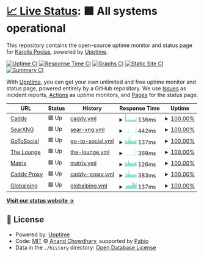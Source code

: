 # [📈 Live Status](https://demo.upptime.js.org): <!--live status--> **🟩 All systems operational**

This repository contains the open-source uptime monitor and status page for [Karolis Pocius](https://demo.upptime.js.org), powered by [Upptime](https://github.com/upptime/upptime).

[![Uptime CI](https://github.com/kpocius/uptime/workflows/Uptime%20CI/badge.svg)](https://github.com/kpocius/uptime/actions?query=workflow%3A%22Uptime+CI%22)
[![Response Time CI](https://github.com/kpocius/uptime/workflows/Response%20Time%20CI/badge.svg)](https://github.com/kpocius/uptime/actions?query=workflow%3A%22Response+Time+CI%22)
[![Graphs CI](https://github.com/kpocius/uptime/workflows/Graphs%20CI/badge.svg)](https://github.com/kpocius/uptime/actions?query=workflow%3A%22Graphs+CI%22)
[![Static Site CI](https://github.com/kpocius/uptime/workflows/Static%20Site%20CI/badge.svg)](https://github.com/kpocius/uptime/actions?query=workflow%3A%22Static+Site+CI%22)
[![Summary CI](https://github.com/kpocius/uptime/workflows/Summary%20CI/badge.svg)](https://github.com/kpocius/uptime/actions?query=workflow%3A%22Summary+CI%22)

With [Upptime](https://upptime.js.org), you can get your own unlimited and free uptime monitor and status page, powered entirely by a GitHub repository. We use [Issues](https://github.com/kpocius/uptime/issues) as incident reports, [Actions](https://github.com/kpocius/uptime/actions) as uptime monitors, and [Pages](https://demo.upptime.js.org) for the status page.

<!--start: status pages-->
<!-- This summary is generated by Upptime (https://github.com/upptime/upptime) -->
<!-- Do not edit this manually, your changes will be overwritten -->
<!-- prettier-ignore -->
| URL | Status | History | Response Time | Uptime |
| --- | ------ | ------- | ------------- | ------ |
| <img alt="" src="https://caddyserver.com/resources/images/favicon.png" height="13"> [Caddy](https://poci.us/healthz) | 🟩 Up | [caddy.yml](https://github.com/kpocius/uptime/commits/HEAD/history/caddy.yml) | <details><summary><img alt="Response time graph" src="./graphs/caddy/response-time-week.png" height="20"> 136ms</summary><br><a href="https://status.poci.us/history/caddy"><img alt="Response time 161" src="https://img.shields.io/endpoint?url=https%3A%2F%2Fraw.githubusercontent.com%2Fkpocius%2Fuptime%2FHEAD%2Fapi%2Fcaddy%2Fresponse-time.json"></a><br><a href="https://status.poci.us/history/caddy"><img alt="24-hour response time 94" src="https://img.shields.io/endpoint?url=https%3A%2F%2Fraw.githubusercontent.com%2Fkpocius%2Fuptime%2FHEAD%2Fapi%2Fcaddy%2Fresponse-time-day.json"></a><br><a href="https://status.poci.us/history/caddy"><img alt="7-day response time 136" src="https://img.shields.io/endpoint?url=https%3A%2F%2Fraw.githubusercontent.com%2Fkpocius%2Fuptime%2FHEAD%2Fapi%2Fcaddy%2Fresponse-time-week.json"></a><br><a href="https://status.poci.us/history/caddy"><img alt="30-day response time 161" src="https://img.shields.io/endpoint?url=https%3A%2F%2Fraw.githubusercontent.com%2Fkpocius%2Fuptime%2FHEAD%2Fapi%2Fcaddy%2Fresponse-time-month.json"></a><br><a href="https://status.poci.us/history/caddy"><img alt="1-year response time 161" src="https://img.shields.io/endpoint?url=https%3A%2F%2Fraw.githubusercontent.com%2Fkpocius%2Fuptime%2FHEAD%2Fapi%2Fcaddy%2Fresponse-time-year.json"></a></details> | <details><summary><a href="https://status.poci.us/history/caddy">100.00%</a></summary><a href="https://status.poci.us/history/caddy"><img alt="All-time uptime 100.00%" src="https://img.shields.io/endpoint?url=https%3A%2F%2Fraw.githubusercontent.com%2Fkpocius%2Fuptime%2FHEAD%2Fapi%2Fcaddy%2Fuptime.json"></a><br><a href="https://status.poci.us/history/caddy"><img alt="24-hour uptime 100.00%" src="https://img.shields.io/endpoint?url=https%3A%2F%2Fraw.githubusercontent.com%2Fkpocius%2Fuptime%2FHEAD%2Fapi%2Fcaddy%2Fuptime-day.json"></a><br><a href="https://status.poci.us/history/caddy"><img alt="7-day uptime 100.00%" src="https://img.shields.io/endpoint?url=https%3A%2F%2Fraw.githubusercontent.com%2Fkpocius%2Fuptime%2FHEAD%2Fapi%2Fcaddy%2Fuptime-week.json"></a><br><a href="https://status.poci.us/history/caddy"><img alt="30-day uptime 100.00%" src="https://img.shields.io/endpoint?url=https%3A%2F%2Fraw.githubusercontent.com%2Fkpocius%2Fuptime%2FHEAD%2Fapi%2Fcaddy%2Fuptime-month.json"></a><br><a href="https://status.poci.us/history/caddy"><img alt="1-year uptime 100.00%" src="https://img.shields.io/endpoint?url=https%3A%2F%2Fraw.githubusercontent.com%2Fkpocius%2Fuptime%2FHEAD%2Fapi%2Fcaddy%2Fuptime-year.json"></a></details>
| <img alt="" src="https://icons.duckduckgo.com/ip3/s.poci.us.ico" height="13"> [SearXNG](https://s.poci.us/healthz) | 🟩 Up | [sear-xng.yml](https://github.com/kpocius/uptime/commits/HEAD/history/sear-xng.yml) | <details><summary><img alt="Response time graph" src="./graphs/sear-xng/response-time-week.png" height="20"> 442ms</summary><br><a href="https://status.poci.us/history/sear-xng"><img alt="Response time 497" src="https://img.shields.io/endpoint?url=https%3A%2F%2Fraw.githubusercontent.com%2Fkpocius%2Fuptime%2FHEAD%2Fapi%2Fsear-xng%2Fresponse-time.json"></a><br><a href="https://status.poci.us/history/sear-xng"><img alt="24-hour response time 103" src="https://img.shields.io/endpoint?url=https%3A%2F%2Fraw.githubusercontent.com%2Fkpocius%2Fuptime%2FHEAD%2Fapi%2Fsear-xng%2Fresponse-time-day.json"></a><br><a href="https://status.poci.us/history/sear-xng"><img alt="7-day response time 442" src="https://img.shields.io/endpoint?url=https%3A%2F%2Fraw.githubusercontent.com%2Fkpocius%2Fuptime%2FHEAD%2Fapi%2Fsear-xng%2Fresponse-time-week.json"></a><br><a href="https://status.poci.us/history/sear-xng"><img alt="30-day response time 497" src="https://img.shields.io/endpoint?url=https%3A%2F%2Fraw.githubusercontent.com%2Fkpocius%2Fuptime%2FHEAD%2Fapi%2Fsear-xng%2Fresponse-time-month.json"></a><br><a href="https://status.poci.us/history/sear-xng"><img alt="1-year response time 497" src="https://img.shields.io/endpoint?url=https%3A%2F%2Fraw.githubusercontent.com%2Fkpocius%2Fuptime%2FHEAD%2Fapi%2Fsear-xng%2Fresponse-time-year.json"></a></details> | <details><summary><a href="https://status.poci.us/history/sear-xng">100.00%</a></summary><a href="https://status.poci.us/history/sear-xng"><img alt="All-time uptime 100.00%" src="https://img.shields.io/endpoint?url=https%3A%2F%2Fraw.githubusercontent.com%2Fkpocius%2Fuptime%2FHEAD%2Fapi%2Fsear-xng%2Fuptime.json"></a><br><a href="https://status.poci.us/history/sear-xng"><img alt="24-hour uptime 100.00%" src="https://img.shields.io/endpoint?url=https%3A%2F%2Fraw.githubusercontent.com%2Fkpocius%2Fuptime%2FHEAD%2Fapi%2Fsear-xng%2Fuptime-day.json"></a><br><a href="https://status.poci.us/history/sear-xng"><img alt="7-day uptime 100.00%" src="https://img.shields.io/endpoint?url=https%3A%2F%2Fraw.githubusercontent.com%2Fkpocius%2Fuptime%2FHEAD%2Fapi%2Fsear-xng%2Fuptime-week.json"></a><br><a href="https://status.poci.us/history/sear-xng"><img alt="30-day uptime 100.00%" src="https://img.shields.io/endpoint?url=https%3A%2F%2Fraw.githubusercontent.com%2Fkpocius%2Fuptime%2FHEAD%2Fapi%2Fsear-xng%2Fuptime-month.json"></a><br><a href="https://status.poci.us/history/sear-xng"><img alt="1-year uptime 100.00%" src="https://img.shields.io/endpoint?url=https%3A%2F%2Fraw.githubusercontent.com%2Fkpocius%2Fuptime%2FHEAD%2Fapi%2Fsear-xng%2Fuptime-year.json"></a></details>
| <img alt="" src="https://icons.duckduckgo.com/ip3/gts.poci.us.ico" height="13"> [GoToSocial](https://gts.poci.us/api/v2/instance) | 🟩 Up | [go-to-social.yml](https://github.com/kpocius/uptime/commits/HEAD/history/go-to-social.yml) | <details><summary><img alt="Response time graph" src="./graphs/go-to-social/response-time-week.png" height="20"> 137ms</summary><br><a href="https://status.poci.us/history/go-to-social"><img alt="Response time 132" src="https://img.shields.io/endpoint?url=https%3A%2F%2Fraw.githubusercontent.com%2Fkpocius%2Fuptime%2FHEAD%2Fapi%2Fgo-to-social%2Fresponse-time.json"></a><br><a href="https://status.poci.us/history/go-to-social"><img alt="24-hour response time 102" src="https://img.shields.io/endpoint?url=https%3A%2F%2Fraw.githubusercontent.com%2Fkpocius%2Fuptime%2FHEAD%2Fapi%2Fgo-to-social%2Fresponse-time-day.json"></a><br><a href="https://status.poci.us/history/go-to-social"><img alt="7-day response time 137" src="https://img.shields.io/endpoint?url=https%3A%2F%2Fraw.githubusercontent.com%2Fkpocius%2Fuptime%2FHEAD%2Fapi%2Fgo-to-social%2Fresponse-time-week.json"></a><br><a href="https://status.poci.us/history/go-to-social"><img alt="30-day response time 132" src="https://img.shields.io/endpoint?url=https%3A%2F%2Fraw.githubusercontent.com%2Fkpocius%2Fuptime%2FHEAD%2Fapi%2Fgo-to-social%2Fresponse-time-month.json"></a><br><a href="https://status.poci.us/history/go-to-social"><img alt="1-year response time 132" src="https://img.shields.io/endpoint?url=https%3A%2F%2Fraw.githubusercontent.com%2Fkpocius%2Fuptime%2FHEAD%2Fapi%2Fgo-to-social%2Fresponse-time-year.json"></a></details> | <details><summary><a href="https://status.poci.us/history/go-to-social">100.00%</a></summary><a href="https://status.poci.us/history/go-to-social"><img alt="All-time uptime 100.00%" src="https://img.shields.io/endpoint?url=https%3A%2F%2Fraw.githubusercontent.com%2Fkpocius%2Fuptime%2FHEAD%2Fapi%2Fgo-to-social%2Fuptime.json"></a><br><a href="https://status.poci.us/history/go-to-social"><img alt="24-hour uptime 100.00%" src="https://img.shields.io/endpoint?url=https%3A%2F%2Fraw.githubusercontent.com%2Fkpocius%2Fuptime%2FHEAD%2Fapi%2Fgo-to-social%2Fuptime-day.json"></a><br><a href="https://status.poci.us/history/go-to-social"><img alt="7-day uptime 100.00%" src="https://img.shields.io/endpoint?url=https%3A%2F%2Fraw.githubusercontent.com%2Fkpocius%2Fuptime%2FHEAD%2Fapi%2Fgo-to-social%2Fuptime-week.json"></a><br><a href="https://status.poci.us/history/go-to-social"><img alt="30-day uptime 100.00%" src="https://img.shields.io/endpoint?url=https%3A%2F%2Fraw.githubusercontent.com%2Fkpocius%2Fuptime%2FHEAD%2Fapi%2Fgo-to-social%2Fuptime-month.json"></a><br><a href="https://status.poci.us/history/go-to-social"><img alt="1-year uptime 100.00%" src="https://img.shields.io/endpoint?url=https%3A%2F%2Fraw.githubusercontent.com%2Fkpocius%2Fuptime%2FHEAD%2Fapi%2Fgo-to-social%2Fuptime-year.json"></a></details>
| <img alt="" src="https://icons.duckduckgo.com/ip3/irc.poci.us.ico" height="13"> [The Lounge](https://irc.poci.us) | 🟩 Up | [the-lounge.yml](https://github.com/kpocius/uptime/commits/HEAD/history/the-lounge.yml) | <details><summary><img alt="Response time graph" src="./graphs/the-lounge/response-time-week.png" height="20"> 369ms</summary><br><a href="https://status.poci.us/history/the-lounge"><img alt="Response time 322" src="https://img.shields.io/endpoint?url=https%3A%2F%2Fraw.githubusercontent.com%2Fkpocius%2Fuptime%2FHEAD%2Fapi%2Fthe-lounge%2Fresponse-time.json"></a><br><a href="https://status.poci.us/history/the-lounge"><img alt="24-hour response time 152" src="https://img.shields.io/endpoint?url=https%3A%2F%2Fraw.githubusercontent.com%2Fkpocius%2Fuptime%2FHEAD%2Fapi%2Fthe-lounge%2Fresponse-time-day.json"></a><br><a href="https://status.poci.us/history/the-lounge"><img alt="7-day response time 369" src="https://img.shields.io/endpoint?url=https%3A%2F%2Fraw.githubusercontent.com%2Fkpocius%2Fuptime%2FHEAD%2Fapi%2Fthe-lounge%2Fresponse-time-week.json"></a><br><a href="https://status.poci.us/history/the-lounge"><img alt="30-day response time 322" src="https://img.shields.io/endpoint?url=https%3A%2F%2Fraw.githubusercontent.com%2Fkpocius%2Fuptime%2FHEAD%2Fapi%2Fthe-lounge%2Fresponse-time-month.json"></a><br><a href="https://status.poci.us/history/the-lounge"><img alt="1-year response time 322" src="https://img.shields.io/endpoint?url=https%3A%2F%2Fraw.githubusercontent.com%2Fkpocius%2Fuptime%2FHEAD%2Fapi%2Fthe-lounge%2Fresponse-time-year.json"></a></details> | <details><summary><a href="https://status.poci.us/history/the-lounge">100.00%</a></summary><a href="https://status.poci.us/history/the-lounge"><img alt="All-time uptime 100.00%" src="https://img.shields.io/endpoint?url=https%3A%2F%2Fraw.githubusercontent.com%2Fkpocius%2Fuptime%2FHEAD%2Fapi%2Fthe-lounge%2Fuptime.json"></a><br><a href="https://status.poci.us/history/the-lounge"><img alt="24-hour uptime 100.00%" src="https://img.shields.io/endpoint?url=https%3A%2F%2Fraw.githubusercontent.com%2Fkpocius%2Fuptime%2FHEAD%2Fapi%2Fthe-lounge%2Fuptime-day.json"></a><br><a href="https://status.poci.us/history/the-lounge"><img alt="7-day uptime 100.00%" src="https://img.shields.io/endpoint?url=https%3A%2F%2Fraw.githubusercontent.com%2Fkpocius%2Fuptime%2FHEAD%2Fapi%2Fthe-lounge%2Fuptime-week.json"></a><br><a href="https://status.poci.us/history/the-lounge"><img alt="30-day uptime 100.00%" src="https://img.shields.io/endpoint?url=https%3A%2F%2Fraw.githubusercontent.com%2Fkpocius%2Fuptime%2FHEAD%2Fapi%2Fthe-lounge%2Fuptime-month.json"></a><br><a href="https://status.poci.us/history/the-lounge"><img alt="1-year uptime 100.00%" src="https://img.shields.io/endpoint?url=https%3A%2F%2Fraw.githubusercontent.com%2Fkpocius%2Fuptime%2FHEAD%2Fapi%2Fthe-lounge%2Fuptime-year.json"></a></details>
| <img alt="" src="https://matrix.org/assets/favicon.ico" height="13"> [Matrix](https://matrix.poci.us) | 🟩 Up | [matrix.yml](https://github.com/kpocius/uptime/commits/HEAD/history/matrix.yml) | <details><summary><img alt="Response time graph" src="./graphs/matrix/response-time-week.png" height="20"> 126ms</summary><br><a href="https://status.poci.us/history/matrix"><img alt="Response time 124" src="https://img.shields.io/endpoint?url=https%3A%2F%2Fraw.githubusercontent.com%2Fkpocius%2Fuptime%2FHEAD%2Fapi%2Fmatrix%2Fresponse-time.json"></a><br><a href="https://status.poci.us/history/matrix"><img alt="24-hour response time 104" src="https://img.shields.io/endpoint?url=https%3A%2F%2Fraw.githubusercontent.com%2Fkpocius%2Fuptime%2FHEAD%2Fapi%2Fmatrix%2Fresponse-time-day.json"></a><br><a href="https://status.poci.us/history/matrix"><img alt="7-day response time 126" src="https://img.shields.io/endpoint?url=https%3A%2F%2Fraw.githubusercontent.com%2Fkpocius%2Fuptime%2FHEAD%2Fapi%2Fmatrix%2Fresponse-time-week.json"></a><br><a href="https://status.poci.us/history/matrix"><img alt="30-day response time 124" src="https://img.shields.io/endpoint?url=https%3A%2F%2Fraw.githubusercontent.com%2Fkpocius%2Fuptime%2FHEAD%2Fapi%2Fmatrix%2Fresponse-time-month.json"></a><br><a href="https://status.poci.us/history/matrix"><img alt="1-year response time 124" src="https://img.shields.io/endpoint?url=https%3A%2F%2Fraw.githubusercontent.com%2Fkpocius%2Fuptime%2FHEAD%2Fapi%2Fmatrix%2Fresponse-time-year.json"></a></details> | <details><summary><a href="https://status.poci.us/history/matrix">100.00%</a></summary><a href="https://status.poci.us/history/matrix"><img alt="All-time uptime 100.00%" src="https://img.shields.io/endpoint?url=https%3A%2F%2Fraw.githubusercontent.com%2Fkpocius%2Fuptime%2FHEAD%2Fapi%2Fmatrix%2Fuptime.json"></a><br><a href="https://status.poci.us/history/matrix"><img alt="24-hour uptime 100.00%" src="https://img.shields.io/endpoint?url=https%3A%2F%2Fraw.githubusercontent.com%2Fkpocius%2Fuptime%2FHEAD%2Fapi%2Fmatrix%2Fuptime-day.json"></a><br><a href="https://status.poci.us/history/matrix"><img alt="7-day uptime 100.00%" src="https://img.shields.io/endpoint?url=https%3A%2F%2Fraw.githubusercontent.com%2Fkpocius%2Fuptime%2FHEAD%2Fapi%2Fmatrix%2Fuptime-week.json"></a><br><a href="https://status.poci.us/history/matrix"><img alt="30-day uptime 100.00%" src="https://img.shields.io/endpoint?url=https%3A%2F%2Fraw.githubusercontent.com%2Fkpocius%2Fuptime%2FHEAD%2Fapi%2Fmatrix%2Fuptime-month.json"></a><br><a href="https://status.poci.us/history/matrix"><img alt="1-year uptime 100.00%" src="https://img.shields.io/endpoint?url=https%3A%2F%2Fraw.githubusercontent.com%2Fkpocius%2Fuptime%2FHEAD%2Fapi%2Fmatrix%2Fuptime-year.json"></a></details>
| <img alt="" src="https://caddyserver.com/resources/images/favicon.png" height="13"> [Caddy Proxy](https://poci.us/feed/vilnius) | 🟩 Up | [caddy-proxy.yml](https://github.com/kpocius/uptime/commits/HEAD/history/caddy-proxy.yml) | <details><summary><img alt="Response time graph" src="./graphs/caddy-proxy/response-time-week.png" height="20"> 383ms</summary><br><a href="https://status.poci.us/history/caddy-proxy"><img alt="Response time 383" src="https://img.shields.io/endpoint?url=https%3A%2F%2Fraw.githubusercontent.com%2Fkpocius%2Fuptime%2FHEAD%2Fapi%2Fcaddy-proxy%2Fresponse-time.json"></a><br><a href="https://status.poci.us/history/caddy-proxy"><img alt="24-hour response time 240" src="https://img.shields.io/endpoint?url=https%3A%2F%2Fraw.githubusercontent.com%2Fkpocius%2Fuptime%2FHEAD%2Fapi%2Fcaddy-proxy%2Fresponse-time-day.json"></a><br><a href="https://status.poci.us/history/caddy-proxy"><img alt="7-day response time 383" src="https://img.shields.io/endpoint?url=https%3A%2F%2Fraw.githubusercontent.com%2Fkpocius%2Fuptime%2FHEAD%2Fapi%2Fcaddy-proxy%2Fresponse-time-week.json"></a><br><a href="https://status.poci.us/history/caddy-proxy"><img alt="30-day response time 383" src="https://img.shields.io/endpoint?url=https%3A%2F%2Fraw.githubusercontent.com%2Fkpocius%2Fuptime%2FHEAD%2Fapi%2Fcaddy-proxy%2Fresponse-time-month.json"></a><br><a href="https://status.poci.us/history/caddy-proxy"><img alt="1-year response time 383" src="https://img.shields.io/endpoint?url=https%3A%2F%2Fraw.githubusercontent.com%2Fkpocius%2Fuptime%2FHEAD%2Fapi%2Fcaddy-proxy%2Fresponse-time-year.json"></a></details> | <details><summary><a href="https://status.poci.us/history/caddy-proxy">100.00%</a></summary><a href="https://status.poci.us/history/caddy-proxy"><img alt="All-time uptime 100.00%" src="https://img.shields.io/endpoint?url=https%3A%2F%2Fraw.githubusercontent.com%2Fkpocius%2Fuptime%2FHEAD%2Fapi%2Fcaddy-proxy%2Fuptime.json"></a><br><a href="https://status.poci.us/history/caddy-proxy"><img alt="24-hour uptime 100.00%" src="https://img.shields.io/endpoint?url=https%3A%2F%2Fraw.githubusercontent.com%2Fkpocius%2Fuptime%2FHEAD%2Fapi%2Fcaddy-proxy%2Fuptime-day.json"></a><br><a href="https://status.poci.us/history/caddy-proxy"><img alt="7-day uptime 100.00%" src="https://img.shields.io/endpoint?url=https%3A%2F%2Fraw.githubusercontent.com%2Fkpocius%2Fuptime%2FHEAD%2Fapi%2Fcaddy-proxy%2Fuptime-week.json"></a><br><a href="https://status.poci.us/history/caddy-proxy"><img alt="30-day uptime 100.00%" src="https://img.shields.io/endpoint?url=https%3A%2F%2Fraw.githubusercontent.com%2Fkpocius%2Fuptime%2FHEAD%2Fapi%2Fcaddy-proxy%2Fuptime-month.json"></a><br><a href="https://status.poci.us/history/caddy-proxy"><img alt="1-year uptime 100.00%" src="https://img.shields.io/endpoint?url=https%3A%2F%2Fraw.githubusercontent.com%2Fkpocius%2Fuptime%2FHEAD%2Fapi%2Fcaddy-proxy%2Fuptime-year.json"></a></details>
| <img alt="" src="https://icons.duckduckgo.com/ip3/globalping.io.ico" height="13"> [Globalping](https://globalping.io) | 🟩 Up | [globalping.yml](https://github.com/kpocius/uptime/commits/HEAD/history/globalping.yml) | <details><summary><img alt="Response time graph" src="./graphs/globalping/response-time-week.png" height="20"> 137ms</summary><br><a href="https://status.poci.us/history/globalping"><img alt="Response time 137" src="https://img.shields.io/endpoint?url=https%3A%2F%2Fraw.githubusercontent.com%2Fkpocius%2Fuptime%2FHEAD%2Fapi%2Fglobalping%2Fresponse-time.json"></a><br><a href="https://status.poci.us/history/globalping"><img alt="24-hour response time 101" src="https://img.shields.io/endpoint?url=https%3A%2F%2Fraw.githubusercontent.com%2Fkpocius%2Fuptime%2FHEAD%2Fapi%2Fglobalping%2Fresponse-time-day.json"></a><br><a href="https://status.poci.us/history/globalping"><img alt="7-day response time 137" src="https://img.shields.io/endpoint?url=https%3A%2F%2Fraw.githubusercontent.com%2Fkpocius%2Fuptime%2FHEAD%2Fapi%2Fglobalping%2Fresponse-time-week.json"></a><br><a href="https://status.poci.us/history/globalping"><img alt="30-day response time 137" src="https://img.shields.io/endpoint?url=https%3A%2F%2Fraw.githubusercontent.com%2Fkpocius%2Fuptime%2FHEAD%2Fapi%2Fglobalping%2Fresponse-time-month.json"></a><br><a href="https://status.poci.us/history/globalping"><img alt="1-year response time 137" src="https://img.shields.io/endpoint?url=https%3A%2F%2Fraw.githubusercontent.com%2Fkpocius%2Fuptime%2FHEAD%2Fapi%2Fglobalping%2Fresponse-time-year.json"></a></details> | <details><summary><a href="https://status.poci.us/history/globalping">100.00%</a></summary><a href="https://status.poci.us/history/globalping"><img alt="All-time uptime 100.00%" src="https://img.shields.io/endpoint?url=https%3A%2F%2Fraw.githubusercontent.com%2Fkpocius%2Fuptime%2FHEAD%2Fapi%2Fglobalping%2Fuptime.json"></a><br><a href="https://status.poci.us/history/globalping"><img alt="24-hour uptime 100.00%" src="https://img.shields.io/endpoint?url=https%3A%2F%2Fraw.githubusercontent.com%2Fkpocius%2Fuptime%2FHEAD%2Fapi%2Fglobalping%2Fuptime-day.json"></a><br><a href="https://status.poci.us/history/globalping"><img alt="7-day uptime 100.00%" src="https://img.shields.io/endpoint?url=https%3A%2F%2Fraw.githubusercontent.com%2Fkpocius%2Fuptime%2FHEAD%2Fapi%2Fglobalping%2Fuptime-week.json"></a><br><a href="https://status.poci.us/history/globalping"><img alt="30-day uptime 100.00%" src="https://img.shields.io/endpoint?url=https%3A%2F%2Fraw.githubusercontent.com%2Fkpocius%2Fuptime%2FHEAD%2Fapi%2Fglobalping%2Fuptime-month.json"></a><br><a href="https://status.poci.us/history/globalping"><img alt="1-year uptime 100.00%" src="https://img.shields.io/endpoint?url=https%3A%2F%2Fraw.githubusercontent.com%2Fkpocius%2Fuptime%2FHEAD%2Fapi%2Fglobalping%2Fuptime-year.json"></a></details>

<!--end: status pages-->

[**Visit our status website →**](https://status.poci.us)

## 📄 License

- Powered by: [Upptime](https://github.com/upptime/upptime)
- Code: [MIT](./LICENSE) © [Anand Chowdhary](https://anandchowdhary.com), supported by [Pabio](https://pabio.com)
- Data in the `./history` directory: [Open Database License](https://opendatacommons.org/licenses/odbl/1-0/)
